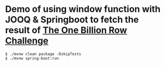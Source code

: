 # Demo of using window function with JOOQ & Springboot to fetch the result of [The One Billion Row Challenge](https://github.com/gunnarmorling/1brc)

```shell
$ ./mvnw clean package -DskipTests
$ ./mvnw spring-boot:run
```